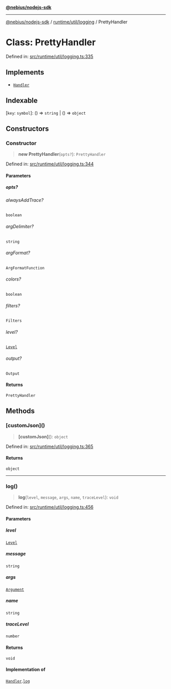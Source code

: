 [**@nebius/nodejs-sdk**](../../../../README.md)

***

[@nebius/nodejs-sdk](../../../../README.md) / [runtime/util/logging](../README.md) / PrettyHandler

# Class: PrettyHandler

Defined in: [src/runtime/util/logging.ts:335](https://github.com/nebius/nodejs-sdk/blob/a37d220b2851e3bf0d396cb03828d544f584df45/src/runtime/util/logging.ts#L335)

## Implements

- [`Handler`](../interfaces/Handler.md)

## Indexable

\[`key`: `symbol`\]: () => `string` \| () => `object`

## Constructors

### Constructor

> **new PrettyHandler**(`opts?`): `PrettyHandler`

Defined in: [src/runtime/util/logging.ts:344](https://github.com/nebius/nodejs-sdk/blob/a37d220b2851e3bf0d396cb03828d544f584df45/src/runtime/util/logging.ts#L344)

#### Parameters

##### opts?

###### alwaysAddTrace?

`boolean`

###### argDelimiter?

`string`

###### argFormat?

`ArgFormatFunction`

###### colors?

`boolean`

###### filters?

`Filters`

###### level?

[`Level`](../enumerations/Level.md)

###### output?

`Output`

#### Returns

`PrettyHandler`

## Methods

### \[customJson\]()

> **\[customJson\]**(): `object`

Defined in: [src/runtime/util/logging.ts:365](https://github.com/nebius/nodejs-sdk/blob/a37d220b2851e3bf0d396cb03828d544f584df45/src/runtime/util/logging.ts#L365)

#### Returns

`object`

***

### log()

> **log**(`level`, `message`, `args`, `name`, `traceLevel`): `void`

Defined in: [src/runtime/util/logging.ts:456](https://github.com/nebius/nodejs-sdk/blob/a37d220b2851e3bf0d396cb03828d544f584df45/src/runtime/util/logging.ts#L456)

#### Parameters

##### level

[`Level`](../enumerations/Level.md)

##### message

`string`

##### args

[`Argument`](../type-aliases/Argument.md)

##### name

`string`

##### traceLevel

`number`

#### Returns

`void`

#### Implementation of

[`Handler`](../interfaces/Handler.md).[`log`](../interfaces/Handler.md#log)
